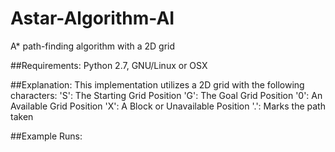 # Astar-Algorithm-AI
A* path-finding algorithm with a 2D grid

##Requirements:
Python 2.7, GNU/Linux or OSX

##Explanation:
This implementation utilizes a 2D grid with the following characters:
'S': The Starting Grid Position
'G': The Goal Grid Position
'0': An Available Grid Position
'X': A Block or Unavailable Position
'.': Marks the path taken

##Example Runs:

